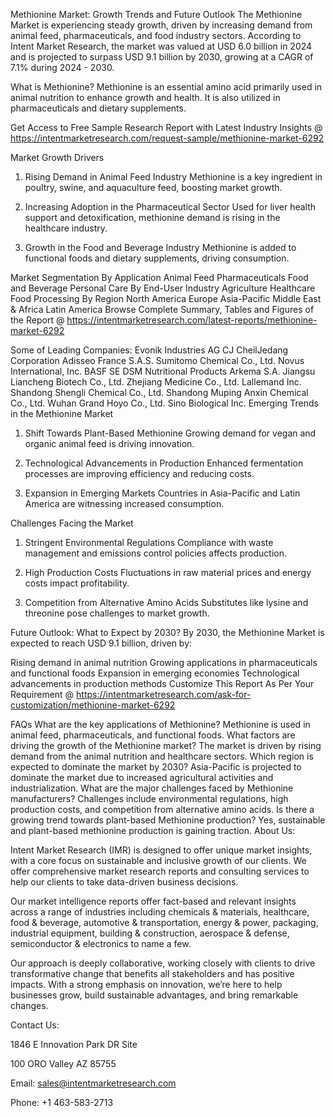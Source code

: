 Methionine Market: Growth Trends and Future Outlook
The Methionine Market is experiencing steady growth, driven by increasing demand from animal feed, pharmaceuticals, and food industry sectors. According to Intent Market Research, the market was valued at USD 6.0 billion in 2024 and is projected to surpass USD 9.1 billion by 2030, growing at a CAGR of 7.1% during 2024 - 2030.

What is Methionine?
Methionine is an essential amino acid primarily used in animal nutrition to enhance growth and health. It is also utilized in pharmaceuticals and dietary supplements.

Get Access to Free Sample Research Report with Latest Industry Insights @  https://intentmarketresearch.com/request-sample/methionine-market-6292

Market Growth Drivers
1. Rising Demand in Animal Feed Industry
Methionine is a key ingredient in poultry, swine, and aquaculture feed, boosting market growth.

2. Increasing Adoption in the Pharmaceutical Sector
Used for liver health support and detoxification, methionine demand is rising in the healthcare industry.

3. Growth in the Food and Beverage Industry
Methionine is added to functional foods and dietary supplements, driving consumption.

Market Segmentation
By Application
Animal Feed
Pharmaceuticals
Food and Beverage
Personal Care
By End-User Industry
Agriculture
Healthcare
Food Processing
By Region
North America
Europe
Asia-Pacific
Middle East & Africa
Latin America
Browse Complete Summary, Tables and Figures of the Report @ https://intentmarketresearch.com/latest-reports/methionine-market-6292

Some of Leading Companies:
Evonik Industries AG
CJ CheilJedang Corporation
Adisseo France S.A.S.
Sumitomo Chemical Co., Ltd.
Novus International, Inc.
BASF SE
DSM Nutritional Products
Arkema S.A.
Jiangsu Liancheng Biotech Co., Ltd.
Zhejiang Medicine Co., Ltd.
Lallemand Inc.
Shandong Shengli Chemical Co., Ltd.
Shandong Muping Anxin Chemical Co., Ltd.
Wuhan Grand Hoyo Co., Ltd.
Sino Biological Inc.
Emerging Trends in the Methionine Market
1. Shift Towards Plant-Based Methionine
Growing demand for vegan and organic animal feed is driving innovation.

2. Technological Advancements in Production
Enhanced fermentation processes are improving efficiency and reducing costs.

3. Expansion in Emerging Markets
Countries in Asia-Pacific and Latin America are witnessing increased consumption.

Challenges Facing the Market
1. Stringent Environmental Regulations
Compliance with waste management and emissions control policies affects production.

2. High Production Costs
Fluctuations in raw material prices and energy costs impact profitability.

3. Competition from Alternative Amino Acids
Substitutes like lysine and threonine pose challenges to market growth.

Future Outlook: What to Expect by 2030?
By 2030, the Methionine Market is expected to reach USD 9.1 billion, driven by:

Rising demand in animal nutrition
Growing applications in pharmaceuticals and functional foods
Expansion in emerging economies
Technological advancements in production methods
Customize This Report As Per Your Requirement @  https://intentmarketresearch.com/ask-for-customization/methionine-market-6292 

FAQs
What are the key applications of Methionine?
Methionine is used in animal feed, pharmaceuticals, and functional foods.
What factors are driving the growth of the Methionine market?
The market is driven by rising demand from the animal nutrition and healthcare sectors.
Which region is expected to dominate the market by 2030?
Asia-Pacific is projected to dominate the market due to increased agricultural activities and industrialization.
What are the major challenges faced by Methionine manufacturers?
Challenges include environmental regulations, high production costs, and competition from alternative amino acids.
Is there a growing trend towards plant-based Methionine production?
Yes, sustainable and plant-based methionine production is gaining traction.
About Us:

Intent Market Research (IMR) is designed to offer unique market insights, with a core focus on sustainable and inclusive growth of our clients. We offer comprehensive market research reports and consulting services to help our clients to take data-driven business decisions.

Our market intelligence reports offer fact-based and relevant insights across a range of industries including chemicals & materials, healthcare, food & beverage, automotive & transportation, energy & power, packaging, industrial equipment, building & construction, aerospace & defense, semiconductor & electronics to name a few.

Our approach is deeply collaborative, working closely with clients to drive transformative change that benefits all stakeholders and has positive impacts. With a strong emphasis on innovation, we’re here to help businesses grow, build sustainable advantages, and bring remarkable changes.

Contact Us:

1846 E Innovation Park DR Site

100 ORO Valley AZ 85755

Email: sales@intentmarketresearch.com

Phone: +1 463-583-2713

 
